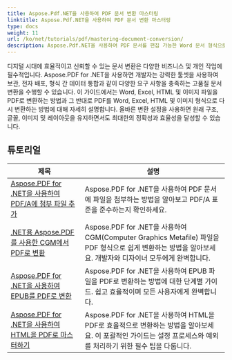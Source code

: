 ```yaml
---
title: Aspose.Pdf.NET을 사용하여 PDF 문서 변환 마스터링
linktitle: Aspose.Pdf.NET을 사용하여 PDF 문서 변환 마스터링
type: docs
weight: 11
url: /ko/net/tutorials/pdf/mastering-document-conversion/
description: Aspose.Pdf.NET을 사용하여 PDF 문서를 편집 가능한 Word 문서 형식으로 쉽게 변환하는 방법을 알아보세요.
---
```


디지털 시대에 효율적이고 신뢰할 수 있는 문서 변환은 다양한 비즈니스 및 개인 작업에 필수적입니다. Aspose.PDF for .NET을 사용하면 개발자는 강력한 툴셋을 사용하여 보관, 전자 배포, 형식 간 데이터 통합과 같이 다양한 요구 사항을 충족하는 고품질 문서 변환을 수행할 수 있습니다. 이 가이드에서는 Word, Excel, HTML 및 이미지 파일을 PDF로 변환하는 방법과 그 반대로 PDF를 Word, Excel, HTML 및 이미지 형식으로 다시 변환하는 방법에 대해 자세히 설명합니다. 올바른 변환 설정을 사용하면 원래 구조, 글꼴, 이미지 및 레이아웃을 유지하면서도 최대한의 정확성과 효율성을 달성할 수 있습니다.

## 튜토리얼
| 제목 | 설명 |
| --- | --- | 
| [Aspose.PDF for .NET을 사용하여 PDF/A에 첨부 파일 추가](./adding-attachment-to-pdfa/) | Aspose.PDF for .NET을 사용하여 PDF 문서에 파일을 첨부하는 방법을 알아보고 PDF/A 표준을 준수하는지 확인하세요. | 
| [.NET용 Aspose.PDF를 사용한 CGM에서 PDF로 변환](./convert-cgm-to-pdf/) | Aspose.PDF for .NET을 사용하여 CGM(Computer Graphics Metafile) 파일을 PDF 형식으로 쉽게 변환하는 방법을 알아보세요. 개발자와 디자이너 모두에게 완벽합니다. |  
| [Aspose.PDF for .NET을 사용하여 EPUB를 PDF로 변환](./convert-epub-to-pdf/) | Aspose.PDF for .NET을 사용하여 EPUB 파일을 PDF로 변환하는 방법에 대한 단계별 가이드. 쉽고 효율적이며 모든 사용자에게 완벽합니다. |   
| [Aspose.PDF for .NET을 사용하여 HTML을 PDF로 마스터하기](./mastering-html-to-pdf/) | Aspose.PDF for .NET을 사용하여 HTML을 PDF로 효율적으로 변환하는 방법을 알아보세요. 이 포괄적인 가이드는 설정 프로세스와 예외를 처리하기 위한 필수 팁을 다룹니다. |  